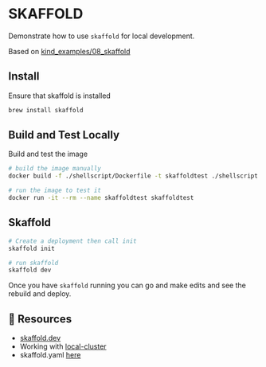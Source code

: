 # SKAFFOLD

Demonstrate how to use `skaffold` for local development.  
  
Based on [kind_examples/08_skaffold](https://github.com/chrisguest75/kind_examples/tree/master/08_skaffold)  

## Install

Ensure that skaffold is installed  

```sh
brew install skaffold
```

## Build and Test Locally

Build and test the image

```sh
# build the image manually
docker build -f ./shellscript/Dockerfile -t skaffoldtest ./shellscript

# run the image to test it
docker run -it --rm --name skaffoldtest skaffoldtest 
```

## Skaffold

```sh
# Create a deployment then call init
skaffold init        
```

```sh
# run skaffold
skaffold dev 
```

Once you have `skaffold` running you can go and make edits and see the rebuild and deploy.  

## 👀 Resources

* [skaffold.dev](https://skaffold.dev/)  
* Working with [local-cluster](https://skaffold.dev/docs/environment/local-cluster/)  
* skaffold.yaml [here](https://skaffold.dev/docs/references/yaml/)  
